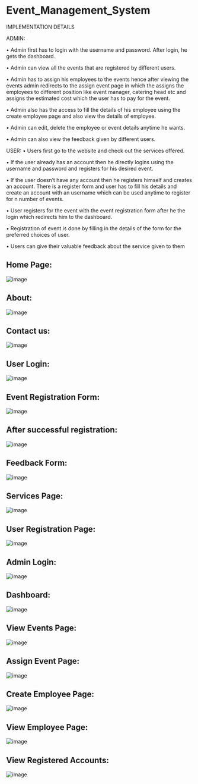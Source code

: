 # Event_Management_System

IMPLEMENTATION DETAILS

ADMIN:

•	Admin first has to login with the username and password. After login, he gets the dashboard.

•	Admin can view all the events that are registered by different users.

•	Admin has to assign his employees to the events hence after viewing the events admin redirects to the assign event page in which the assigns the employees to different position like event manager, catering head etc and assigns the estimated cost which the user has to pay for the event.

•	Admin also has the access to fill the details of his employee using the create employee page and also view the details of employee.

•	Admin can edit, delete the employee or event details anytime he wants.

•	Admin can also view the feedback given by different users.

USER:
•	Users first go to the website and check out the services offered.

•	If the user already has an account then he directly logins using the username and password and registers for his desired event.

•	If the user doesn’t have any account then he registers himself and creates an account. There is a register form and user has to fill his details and create an account with an username which can be used anytime to register for n number of events.

•	User registers for the event with the event registration form after he the login which redirects him to the dashboard.

•	Registration of event is done by filling in the details of the form for the preferred choices of user. 

•	Users can give their valuable feedback about the service given to them


## Home Page:
![image](https://user-images.githubusercontent.com/67771916/92496061-49866180-f215-11ea-811b-6abe57630c0a.png)


## About:

![image](https://user-images.githubusercontent.com/67771916/91938164-19205e00-ed11-11ea-9856-9c9e3b699324.png)



## Contact us:
![image](https://user-images.githubusercontent.com/67771916/91938350-7d432200-ed11-11ea-8016-243217875211.png)


## User Login:
![image](https://user-images.githubusercontent.com/67771916/91938386-8df39800-ed11-11ea-858b-75f5412dbeb0.png)



## Event Registration Form:
![image](https://user-images.githubusercontent.com/67771916/91938427-9fd53b00-ed11-11ea-906f-92142f943ecd.png)



## After successful registration:
![image](https://user-images.githubusercontent.com/67771916/91938490-b8455580-ed11-11ea-9b77-3798e05f20ba.png)



## Feedback Form:
![image](https://user-images.githubusercontent.com/67771916/91938598-e9be2100-ed11-11ea-93f8-cde642d216a0.png)



## Services Page:
![image](https://user-images.githubusercontent.com/67771916/91938630-f8a4d380-ed11-11ea-8879-a6bd9e31e1fa.png)



## User Registration Page:
![image](https://user-images.githubusercontent.com/67771916/91938685-0eb29400-ed12-11ea-84c2-61912bc91995.png)

## Admin Login:
![image](https://user-images.githubusercontent.com/67771916/91938726-20943700-ed12-11ea-8fb6-5304303cddbb.png)

## Dashboard:
![image](https://user-images.githubusercontent.com/67771916/91938823-4d484e80-ed12-11ea-8c52-5ee7612359d2.png)

## View Events Page:
![image](https://user-images.githubusercontent.com/67771916/91938886-6d780d80-ed12-11ea-8b6e-12e891a8819c.png)

## Assign Event Page:
![image](https://user-images.githubusercontent.com/67771916/91938979-a0ba9c80-ed12-11ea-9643-dec8fc9fbf5d.png)

## Create Employee Page:
![image](https://user-images.githubusercontent.com/67771916/91939036-bf209800-ed12-11ea-890d-d9b8d97e66f0.png)

## View Employee Page:
![image](https://user-images.githubusercontent.com/67771916/91939101-d8c1df80-ed12-11ea-89b6-2cb419e5897a.png)

## View Registered Accounts:
![image](https://user-images.githubusercontent.com/67771916/91939149-eecfa000-ed12-11ea-989c-000d3b07eeeb.png)
